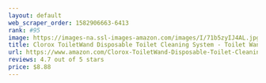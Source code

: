 ```yaml
---
layout: default 
﻿web_scraper_order: 1582906663-6413
rank: #95
image: https://images-na.ssl-images-amazon.com/images/I/71b5zyIJ4AL.jpg
title: Clorox ToiletWand Disposable Toilet Cleaning System - Toilet Wand, Storage Caddy and 6…
url: https://www.amazon.com/Clorox-ToiletWand-Disposable-Toilet-Cleaning/dp/B0010B5EQS/ref=zg_mw_hpc_95?_encoding=UTF8&psc=1&refRID=25WQDBTAJF2JRCYG7BG8
reviews: 4.7 out of 5 stars
price: $8.88 
---
```

